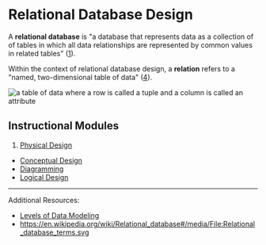 # Relational Database Design

A **relational database** is "a database that represents data as a collection of of tables in which all data relationships are represented by common values in related tables" ([1](/README.md/#accompanying-textbook)).

Within the context of relational database design, a **relation** refers to a "named, two-dimensional table of data" ([4](/README.md/#accompanying-textbook)).

![a table of data where a row is called a tuple and a column is called an attribute](https://upload.wikimedia.org/wikipedia/commons/7/7c/Relational_database_terms.svg)

## Instructional Modules

 1. [Physical Design](/notes/database-design/physical-design.md)
 * [Conceptual Design](/notes/database-design/conceptual-design.md)
 * [Diagramming](/notes/database-design/entity-relationship-diagramming.md)
 * [Logical Design](/notes/database-design/logical-design.md)

<hr>

Additional Resources:

 + [Levels of Data Modeling](http://www.1keydata.com/datawarehousing/data-modeling-levels.html)
 + https://en.wikipedia.org/wiki/Relational_database#/media/File:Relational_database_terms.svg
